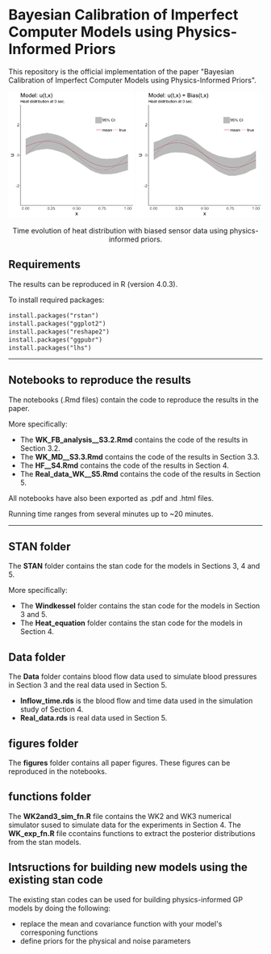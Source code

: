 # Bayesian Calibration of Imperfect Computer Models using Physics-Informed Priors

This repository is the official implementation of the paper "Bayesian Calibration of Imperfect Computer Models using Physics-Informed Priors". 

<p align="center">
 <img src="figures/anim_noBias.gif" alt="drawing" width="250"/> 
 <img src="figures/anim_UBias.gif" alt="drawing" width="250"/> 
</p>

<p align="center">
Time evolution of heat distribution with biased sensor data using physics-informed priors. 
</p>

## Requirements
The results can be reproduced in R (version 4.0.3).

To install required packages:

```setup
install.packages("rstan") 
install.packages("ggplot2")
install.packages("reshape2")
install.packages("ggpubr")
install.packages("lhs")
```
---
## Notebooks to reproduce the results
The notebooks (.Rmd files) contain the code to reproduce the results in the paper.

More specifically:

- The **WK_FB_analysis__S3.2.Rmd** contains the code of the results in Section 3.2.
- The **WK_MD__S3.3.Rmd** contains the code of the results in Section 3.3.
- The **HF__S4.Rmd** contains the code of the results in Section 4.
- The **Real_data_WK__S5.Rmd** contains the code of the results in Section 5.

All notebooks have also been exported as .pdf and .html files. 

Running time ranges from several minutes up to ~20 minutes.

---
## STAN folder
The **STAN** folder contains the stan code for the models in Sections 3, 4 and 5.

More specifically:

- The **Windkessel** folder contains the stan code for the models in Section 3 and 5.
- The **Heat_equation** folder contains the stan code for the models in Section 4.

## Data folder
The **Data** folder contains blood flow data used to simulate blood pressures in Section 3 and the real data used in Section 5. 

- **Inflow_time.rds** is the blood flow and time data used in the simulation study of Section 4. 
- **Real_data.rds** is real data used in Section 5.

## figures folder
The **figures** folder contains all paper figures. These figures can be reproduced in the notebooks.

## functions folder
The **WK2and3_sim_fn.R** file contains the WK2 and WK3 numerical simulator sused to simulate data for the experiments in Section 4. The **WK_exp_fn.R** file ccontains functions to extract the posterior distributions from the stan models.

## Intsructions for building new models using the existing stan code
The existing stan codes can be used for building physics-informed GP models by doing the following:

- replace the mean and covariance function with your model's corresponing functions
- define priors for the physical and noise parameters
